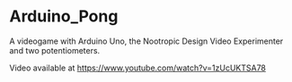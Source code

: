 # Arduino_Pong

A videogame with Arduino Uno, the Nootropic Design Video Experimenter and two potentiometers.

Video available at https://www.youtube.com/watch?v=1zUcUKTSA78
